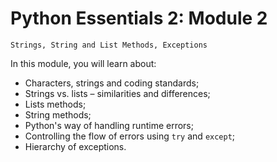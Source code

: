 # Python Essentials 2: Module 2
`Strings, String and List Methods, Exceptions`

In this module, you will learn about:

  - Characters, strings and coding standards;
  - Strings vs. lists – similarities and differences;
  - Lists methods;
  - String methods;
  - Python's way of handling runtime errors;
  - Controlling the flow of errors using `try` and `except`;
  - Hierarchy of exceptions.